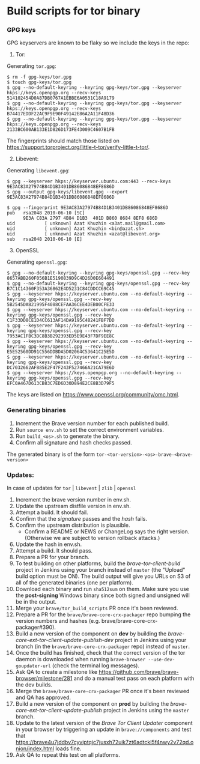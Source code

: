 # Build scripts for tor binary

### GPG keys

GPG keyservers are known to be flaky so we include the keys in the repo:

1. Tor:

Generating `tor.gpg`:
```
$ rm -f gpg-keys/tor.gpg
$ touch gpg-keys/tor.gpg
$ gpg --no-default-keyring --keyring gpg-keys/tor.gpg --keyserver hkps://keys.openpgp.org --recv-keys 514102454D0A87DB0767A1EBBE6A0531C18A9179
$ gpg --no-default-keyring --keyring gpg-keys/tor.gpg --keyserver hkps://keys.openpgp.org --recv-keys B74417EDDF22AC9F9E90F49142E86A2A11F48D36
$ gpg --no-default-keyring --keyring gpg-keys/tor.gpg --keyserver hkps://keys.openpgp.org --recv-keys 2133BC600AB133E1D826D173FE43009C4607B1FB
```

The fingerprints should match those listed on https://support.torproject.org/little-t-tor/verify-little-t-tor/.

2. Libevent:

Generating `libevent.gpg`:
```
$ gpg --keyserver hkps://keyserver.ubuntu.com:443 --recv-keys 9E3AC83A27974B84D1B3401DB86086848EF8686D
$ gpg --output gpg-keys/libevent.gpg --export 9E3AC83A27974B84D1B3401DB86086848EF8686D
```

```
$ gpg --fingerprint 9E3AC83A27974B84D1B3401DB86086848EF8686D
pub   rsa2048 2010-06-10 [SC]
      9E3A C83A 2797 4B84 D1B3  401D B860 8684 8EF8 686D
uid           [ unknown] Azat Khuzhin <a3at.mail@gmail.com>
uid           [ unknown] Azat Khuzhin <bin@azat.sh>
uid           [ unknown] Azat Khuzhin <azat@libevent.org>
sub   rsa2048 2010-06-10 [E]
```

3. OpenSSL

Generating `openssl.gpg`:
```
$ gpg --no-default-keyring --keyring gpg-keys/openssl.gpg --recv-key 8657ABB260F056B1E5190839D9C4D26D0E604491
$ gpg --no-default-keyring --keyring gpg-keys/openssl.gpg --recv-key B7C1C14360F353A36862E4D5231C84CDDCC69C45
$ gpg --keyserver hkps://keyserver.ubuntu.com --no-default-keyring --keyring gpg-keys/openssl.gpg --recv-key 5B2545DAB21995F4088CEFAA36CEE4DEB00CFE33
$ gpg --keyserver hkps://keyserver.ubuntu.com --no-default-keyring --keyring gpg-keys/openssl.gpg --recv-key C1F33DD8CE1D4CC613AF14DA9195C48241FBF7DD
$ gpg --keyserver hkps://keyserver.ubuntu.com --no-default-keyring --keyring gpg-keys/openssl.gpg --recv-key 7953AC1FBC3DC8B3B292393ED5E9E43F7DF9EE8C
$ gpg --keyserver hkps://keyserver.ubuntu.com --no-default-keyring --keyring gpg-keys/openssl.gpg --recv-key E5E52560DD91C556DDBDA5D02064C53641C25E5D
$ gpg --keyserver hkps://keyserver.ubuntu.com --no-default-keyring --keyring gpg-keys/openssl.gpg --recv-key DC7032662AF885E2F47F243F527466A21CA79E6D
$ gpg --keyserver hkps://keys.openpgp.org --no-default-keyring --keyring gpg-keys/openssl.gpg --recv-key EFC0A467D613CB83C7ED6D30D894E2CE8B3D79F5
```

The keys are listed on https://www.openssl.org/community/omc.html.

### Generating binaries

1. Increment the Brave version number for each published build.
2. Run `source env.sh` to set the correct environment variables.
3. Run `build_<os>.sh` to generate the binary. 
4. Confirm all signature and hash checks passed.

The generated binary is of the form `tor-<tor-version>-<os>-brave-<brave-version>`

### Updates:

In case of updates for `tor` | `libevent` | `zlib` | `openssl`

1. Increment the brave version number in env.sh.
2. Update the upstream distfile version in env.sh.
3. Attempt a build.  It should fail.
4. Confirm that the _signature_ passes and the _hash_ fails.
5. Confirm the upstream distribution is plausible.
   - Confirm a README or NEWS or ChangeLog says the right version.
     (Otherwise we are subject to version rollback attacks.)
6. Update the hash in env.sh.
7. Attempt a build.  It should pass.
8. Prepare a PR for your branch.
9. To test building on other platforms, build the *brave-tor-client-build* project in Jenkins using your branch instead of `master` (the "Upload" build option must be ON). The build output will give you URLs on S3 of all of the generated binaries (one per platform).
10. Download each binary and run `sha512sum` on them. Make sure you use the **post-signing** Windows binary since both signed and unsigned will be in the output.
11. Merge your `brave/tor_build_scripts` PR once it's been reviewed.
12. Prepare a PR for the `brave/brave-core-crx-packager` repo bumping the version numbers and hashes (e.g. brave/brave-core-crx-packager#390).
13. Build a new version of the component on **dev** by building the *brave-core-ext-tor-client-update-publish-dev* project in Jenkins using your branch (in the `brave/brave-core-crx-packager` repo) instead of `master`.
14. Once the build has finished, check that the correct version of the tor daemon is downloaded when running `brave-browser --use-dev-goupdater-url` (check the terminal log messages).
15. Ask QA to create a milestone like https://github.com/brave/brave-browser/milestone/281 and do a manual test pass on each platform with the dev builds.
16. Merge the `brave/brave-core-crx-packager` PR once it's been reviewed and QA has approved.
17. Build a new version of the component on **prod** by building the *brave-core-ext-tor-client-update-publish* project in Jenkins using the `master` branch.
18. Update to the latest version of the *Brave Tor Client Updater* component in your browser by triggering an update in `brave://components` and test that https://brave4u7jddbv7cyviptqjc7jusxh72uik7zt6adtckl5f4nwy2v72qd.onion/index.html loads fine.
19. Ask QA to repeat this test on all platforms.

